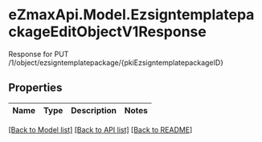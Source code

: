 # eZmaxApi.Model.EzsigntemplatepackageEditObjectV1Response
Response for PUT /1/object/ezsigntemplatepackage/{pkiEzsigntemplatepackageID}

## Properties

Name | Type | Description | Notes
------------ | ------------- | ------------- | -------------

[[Back to Model list]](../README.md#documentation-for-models) [[Back to API list]](../README.md#documentation-for-api-endpoints) [[Back to README]](../README.md)

